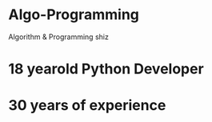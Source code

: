 # Algo-Programming
Algorithm &amp; Programming shiz
# 18 yearold Python Developer
# 30 years of experience
